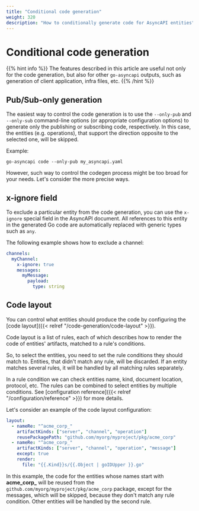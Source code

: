 ```yaml
---
title: "Conditional code generation"
weight: 320
description: "How to conditionally generate code for AsyncAPI entities"
---
```


# Conditional code generation

{{% hint info %}}
The features described in this article are useful not only for the code generation, but also for other `go-asyncapi`
outputs, such as generation of client application, infra files, etc.
{{% /hint %}}

## Pub/Sub-only generation

The easiest way to control the code generation is to use the `--only-pub` and `--only-sub` command-line options 
(or appropriate configuration options) to generate only the publishing or subscribing code, respectively. 
In this case, the entities (e.g. operations), that support the direction opposite to the selected one, will be skipped.

Example:

```shell
go-asyncapi code --only-pub my_asyncapi.yaml
```

However, such way to control the codegen process might be too broad for your needs. Let's consider the more precise ways.

## x-ignore field

To exclude a particular entity from the code generation, you can use the `x-ignore` special field in the AsyncAPI document.
All references to this entity in the generated Go code are automatically replaced with generic types such as `any`.

The following example shows how to exclude a channel:

```yaml
channels:
  myChannel:
    x-ignore: true
    messages:
      myMessage:
        payload:
          type: string
```

## Code layout

You can control what entities should produce the code by configuring the 
[code layout]({{< relref "/code-generation/code-layout" >}}).

Code layout is a list of rules, each of which describes how to render the code of entities' artifacts, matched to a rule's
conditions.

So, to select the entities, you need to set the rule conditions they should match to. Entities, that didn't match any rule,
will be discarded. If an entity matches several rules, it will be handled by all matching rules separately.

In a rule condition we can check entities name, kind, document location, protocol, etc. The rules can be combined to select
entities by multiple conditions. See [configuration reference]({{< relref "/configuration/reference" >}}) for more details.

Let's consider an example of the code layout configuration:

```yaml
layout:
  - nameRe: "^acme_corp_"
    artifactKinds: ["server", "channel", "operation"]
    reusePackagePath: "github.com/myorg/myproject/pkg/acme_corp"
  - nameRe: "^acme_corp_"
    artifactKinds: ["server", "channel", "operation", "message"]
    except: true
    render:
      file: "{{.Kind}}s/{{.Object | goIDUpper }}.go"
```

In this example, the code for the entities whose names start with **acme_corp_** will be reused from the 
`github.com/myorg/myproject/pkg/acme_corp` package, except for the messages, which will be skipped, because they don't
match any rule condition. Other entities will be handled by the second rule.
